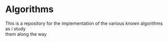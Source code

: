 # Algorithms

This is a repository for the implementation of the various known algorithms as i study<br>
them along the way